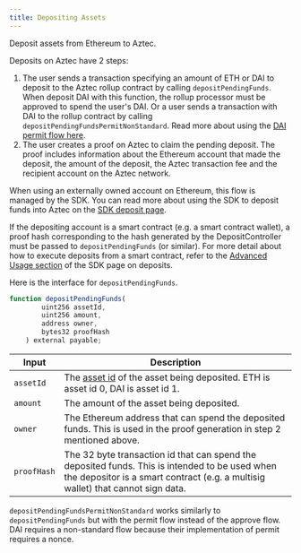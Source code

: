 ```yaml
---
title: Depositing Assets
---
```


Deposit assets from Ethereum to Aztec.

Deposits on Aztec have 2 steps:

1. The user sends a transaction specifying an amount of ETH or DAI to deposit to the Aztec rollup contract by calling `depositPendingFunds`. When deposit DAI with this function, the rollup processor must be approved to spend the user's DAI. Or a user sends a transaction with DAI to the rollup contract by calling `depositPendingFundsPermitNonStandard`. Read more about using the [DAI permit flow here](https://github.com/makerdao/developerguides/blob/master/dai/how-to-use-permit-function/how-to-use-permit-function.md).
2. The user creates a proof on Aztec to claim the pending deposit. The proof includes information about the Ethereum account that made the deposit, the amount of the deposit, the Aztec transaction fee and the recipient account on the Aztec network.

When using an externally owned account on Ethereum, this flow is managed by the SDK. You can read more about using the SDK to deposit funds into Aztec on the [SDK deposit page](./../sdk/usage/deposit).

If the depositing account is a smart contract (e.g. a smart contract wallet), a proof hash corresponding to the hash generated by the DepositController must be passed to `depositPendingFunds` (or similar). For more detail about how to execute deposits from a smart contract, refer to the [Advanced Usage section](./../sdk/usage/deposit#advanced-usage) of the SDK page on deposits.

Here is the interface for `depositPendingFunds`.

```js
function depositPendingFunds(
        uint256 assetId,
        uint256 amount,
        address owner,
        bytes32 proofHash
    ) external payable;
```

| Input | Description |
|---|---|
| `assetId` | The [asset id](../glossary#asset-ids) of the asset being deposited. ETH is asset id 0, DAI is asset id 1. |
| `amount` | The amount of the asset being deposited. |
| `owner` | The Ethereum address that can spend the deposited funds. This is used in the proof generation in step 2 mentioned above. |
| `proofHash` | The 32 byte transaction id that can spend the deposited funds. This is intended to be used when the depositor is a smart contract (e.g. a multisig wallet) that cannot sign data. |

`depositPendingFundsPermitNonStandard` works similarly to `depositPendingFunds` but with the permit flow instead of the approve flow. DAI requires a non-standard flow because their implementation of permit requires a nonce.

